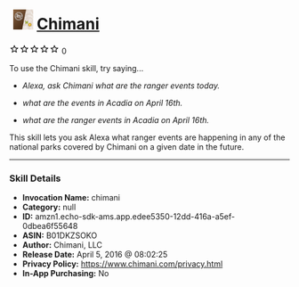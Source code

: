 # &nbsp;<img src="skill_icon" alt="Chimani icon" width="36"> [Chimani](http://alexa.amazon.com/#skills/amzn1.echo-sdk-ams.app.edee5350-12dd-416a-a5ef-0dbea6f55648)
![0 stars](../../images/ic_star_border_black_18dp_1x.png)![0 stars](../../images/ic_star_border_black_18dp_1x.png)![0 stars](../../images/ic_star_border_black_18dp_1x.png)![0 stars](../../images/ic_star_border_black_18dp_1x.png)![0 stars](../../images/ic_star_border_black_18dp_1x.png) 0

To use the Chimani skill, try saying...

* *Alexa, ask Chimani what are the ranger events today.*

* *what are the events in Acadia on April 16th.*

* *what are the ranger events in Acadia on April 16th.*

This skill lets you ask Alexa what ranger events are happening in any of the national parks covered by Chimani on a given date in the future.

***

### Skill Details

* **Invocation Name:** chimani
* **Category:** null
* **ID:** amzn1.echo-sdk-ams.app.edee5350-12dd-416a-a5ef-0dbea6f55648
* **ASIN:** B01DKZSOKO
* **Author:** Chimani, LLC
* **Release Date:** April 5, 2016 @ 08:02:25
* **Privacy Policy:** https://www.chimani.com/privacy.html
* **In-App Purchasing:** No
